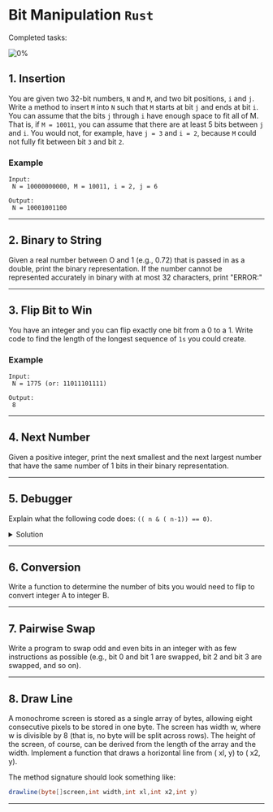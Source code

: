 # Bit Manipulation `Rust`

Completed tasks:

![0%](https://progress-bar.dev/0)

## 1. Insertion

You are given two 32-bit numbers, `N` and `M`, and two bit positions, `i` and `j`. Write a method to insert `M` into `N` such that `M`
starts at bit `j` and ends at bit `i`. You can assume that the bits `j` through `i` have enough space to fit all of M. That is,
if `M = 10011`, you can assume that there are at least 5 bits between `j` and `i`. You would not, for example, have `j = 3` and `i = 2`,
because `M` could not fully fit between bit `3` and bit `2`.

### Example

```
Input: 
 N = 10000000000, M = 10011, i = 2, j = 6

Output: 
 N = 10001001100
```

<hr/>

## 2. Binary to String

Given a real number between O and 1 (e.g., 0.72) that is passed in as a double, print the binary representation. If the number cannot be
represented accurately in binary with at most 32 characters, print "ERROR:"

<hr/>

## 3. Flip Bit to Win

You have an integer and you can flip exactly one bit from a 0 to a 1. Write code to find the length of the longest sequence of `1s` you
could create.

### Example

```
Input: 
 N = 1775 (or: 11011101111)

Output: 
 8
```

<hr/>

## 4. Next Number

Given a positive integer, print the next smallest and the next largest number that have the same number of 1 bits in their binary
representation.

<hr/>

## 5. Debugger

Explain what the following code does: `(( n & ( n-1)) == 0)`.

<details>
<summary>Solution</summary>

```
if n = 2^x or 0 then result is 0, 1 otherwise
n and n-1 have no common bits set to 1
```
</details>
<hr/>

## 6. Conversion

Write a function to determine the number of bits you would need to flip to convert integer A to integer B.

<hr/>

## 7. Pairwise Swap

Write a program to swap odd and even bits in an integer with as few instructions as possible (e.g., bit 0 and bit 1 are swapped, bit 2 and
bit 3 are swapped, and so on).

<hr/>

## 8. Draw Line

A monochrome screen is stored as a single array of bytes, allowing eight consecutive pixels to be stored in one byte. The screen has width
w, where w is divisible by 8 (that is, no byte will be split across rows). The height of the screen, of course, can be derived from the
length of the array and the width. Implement a function that draws a horizontal line from ( xl, y) to ( x2, y).

The method signature should look something like:

```java
drawline(byte[]screen,int width,int xl,int x2,int y)
```

<hr/>
